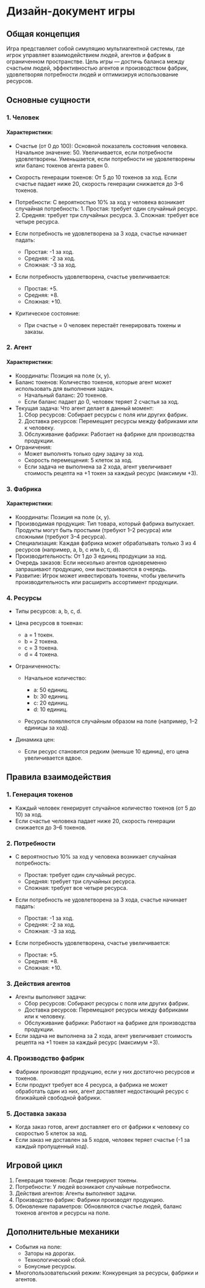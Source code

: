# Дизайн-документ игры

## Общая концепция

Игра представляет собой симуляцию мультиагентной системы, где игрок управляет взаимодействием людей, агентов и фабрик в ограниченном пространстве. Цель игры — достичь баланса между счастьем людей, эффективностью агентов и производством фабрик, удовлетворяя потребности людей и оптимизируя использование ресурсов.

## Основные сущности

### 1. Человек

#### Характеристики:

- Счастье (от 0 до 100): Основной показатель состояния человека.
  Начальное значение: 50.
  Увеличивается, если потребности удовлетворены.
  Уменьшается, если потребности не удовлетворены или баланс токенов агента равен 0.
- Скорость генерации токенов: От 5 до 10 токенов за ход.
  Если счастье падает ниже 20, скорость генерации снижается до 3–6 токенов.
- Потребности:
  С вероятностью 10% за ход у человека возникает случайная потребность: 1. Простая: требует один случайный ресурс. 2. Средняя: требует три случайных ресурса. 3. Сложная: требует все четыре ресурса.
- Если потребность не удовлетворена за 3 хода, счастье начинает падать:

  - Простая: -1 за ход.
  - Средняя: -2 за ход.
  - Сложная: -3 за ход.

- Если потребность удовлетворена, счастье увеличивается:

  - Простая: +5.
  - Средняя: +8.
  - Сложная: +10.

- Критическое состояние:
  - При счастье = 0 человек перестаёт генерировать токены и заказы.

### 2. Агент

#### Характеристики:

- Координаты: Позиция на поле (x, y).
- Баланс токенов: Количество токенов, которые агент может использовать для выполнения задач.
  - Начальный баланс: 20 токенов.
  - Если баланс падает до 0, человек теряет 2 счастья за ход.
- Текущая задача: Что агент делает в данный момент:
  1. Сбор ресурсов: Собирает ресурсы с поля или других фабрик.
  2. Доставка ресурсов: Перемещает ресурсы между фабриками или к человеку.
  3. Обслуживание фабрики: Работает на фабрике для производства продукции.
- Ограничения:
  - Может выполнять только одну задачу за ход.
  - Скорость перемещения: 5 клеток за ход.
  - Если задача не выполнена за 2 хода, агент увеличивает стоимость рецепта на +1 токен за каждый ресурс (максимум +3).

### 3. Фабрика

#### Характеристики:

- Координаты: Позиция на поле (x, y).
- Производимая продукция: Тип товара, который фабрика выпускает.
  Продукты могут быть простыми (требуют 1–2 ресурса) или сложными (требуют 3–4 ресурса).
- Специализация: Каждая фабрика может обрабатывать только 3 из 4 ресурсов (например, a, b, c или b, c, d).
- Производительность: От 1 до 3 единиц продукции за ход.
- Очередь заказов: Если несколько агентов одновременно запрашивают продукцию, они выстраиваются в очередь.
- Развитие: Игрок может инвестировать токены, чтобы увеличить производительность или расширить ассортимент продукции.

### 4. Ресурсы

- Типы ресурсов: a, b, c, d.
- Цена ресурсов в токенах:
  - a = 1 токен.
  - b = 2 токена.
  - c = 3 токена.
  - d = 4 токена.
- Ограниченность:

  - Начальное количество:

    - a: 50 единиц.
    - b: 30 единиц.
    - c: 20 единиц.
    - d: 10 единиц.

  - Ресурсы появляются случайным образом на поле (например, 1–2 единицы за ход).

- Динамика цен:
  - Если ресурс становится редким (меньше 10 единиц), его цена увеличивается вдвое.

## Правила взаимодействия

### 1. Генерация токенов

- Каждый человек генерирует случайное количество токенов (от 5 до 10) за ход.
- Если счастье человека падает ниже 20, скорость генерации снижается до 3–6 токенов.

### 2. Потребности

- С вероятностью 10% за ход у человека возникает случайная потребность:

  - Простая: требует один случайный ресурс.
  - Средняя: требует три случайных ресурса.
  - Сложная: требует все четыре ресурса.

- Если потребность не удовлетворена за 3 хода, счастье начинает падать:

  - Простая: -1 за ход.
  - Средняя: -2 за ход.
  - Сложная: -3 за ход.

- Если потребность удовлетворена, счастье увеличивается:
  - Простая: +5.
  - Средняя: +8.
  - Сложная: +10.

### 3. Действия агентов

- Агенты выполняют задачи:
  - Сбор ресурсов: Собирают ресурсы с поля или других фабрик.
  - Доставка ресурсов: Перемещают ресурсы между фабриками или к человеку.
  - Обслуживание фабрики: Работают на фабрике для производства продукции.
- Если задача не выполнена за 2 хода, агент увеличивает стоимость рецепта на +1 токен за каждый ресурс (максимум +3).

### 4. Производство фабрик

- Фабрики производят продукцию, если у них достаточно ресурсов и токенов.
- Если продукт требует все 4 ресурса, а фабрика не может обработать один из них, агент доставляет недостающий ресурс с ближайшей свободной фабрики.

### 5. Доставка заказа

- Когда заказ готов, агент доставляет его от фабрики к человеку со скоростью 5 клеток за ход.
- Если заказ не доставлен за 5 ходов, человек теряет счастье (-1 за каждый пропущенный ход).

## Игровой цикл

1. Генерация токенов: Люди генерируют токены.
2. Потребности: У людей возникают случайные потребности.
3. Действия агентов: Агенты выполняют задачи.
4. Производство фабрик: Фабрики производят продукцию.
5. Обновление параметров: Обновляются счастье людей, баланс токенов агентов и ресурсы на поле.

## Дополнительные механики

- События на поле:
  - Заторы на дорогах.
  - Технологический сбой.
  - Бонусные ресурсы.
- Многопользовательский режим: Конкуренция за ресурсы, фабрики и агентов.
